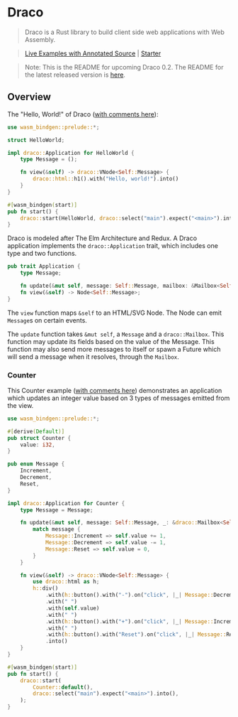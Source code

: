 
# Draco

> Draco is a Rust library to build client side web applications with Web
> Assembly.

> [Live Examples with Annotated Source](https://draco-examples.netlify.com/) |
> [Starter](https://github.com/utkarshkukreti/draco-starter)

> Note: This is the README for upcoming Draco 0.2.
> The README for the latest released version is
> [here](https://github.com/utkarshkukreti/draco/tree/0.1.2).

## Overview

The "Hello, World!" of Draco ([with comments here](examples/hello_world/src/lib.rs)):

```rust
use wasm_bindgen::prelude::*;

struct HelloWorld;

impl draco::Application for HelloWorld {
    type Message = ();

    fn view(&self) -> draco::VNode<Self::Message> {
        draco::html::h1().with("Hello, world!").into()
    }
}

#[wasm_bindgen(start)]
pub fn start() {
    draco::start(HelloWorld, draco::select("main").expect("<main>").into());
}
```

Draco is modeled after The Elm Architecture and Redux. A Draco application
implements the `draco::Application` trait, which includes one type and two
functions.

```rust
pub trait Application {
    type Message;

    fn update(&mut self, message: Self::Message, mailbox: &Mailbox<Self::Message>) {}
    fn view(&self) -> Node<Self::Message>;
}
```

The `view` function maps `&self` to an HTML/SVG Node. The Node can emit
`Message`s on certain events.

The `update` function takes `&mut self`, a `Message` and a `draco::Mailbox`.
This function may update its fields based on the value of the Message. This
function may also send more messages to itself or spawn a Future which will send
a message when it resolves, through the `Mailbox`.

### Counter

This Counter example ([with comments here](examples/counter/src/lib.rs))
demonstrates an application which updates an integer value based on 3 types of
messages emitted from the view.

```rust
use wasm_bindgen::prelude::*;

#[derive(Default)]
pub struct Counter {
    value: i32,
}

pub enum Message {
    Increment,
    Decrement,
    Reset,
}

impl draco::Application for Counter {
    type Message = Message;

    fn update(&mut self, message: Self::Message, _: &draco::Mailbox<Self::Message>) {
        match message {
            Message::Increment => self.value += 1,
            Message::Decrement => self.value -= 1,
            Message::Reset => self.value = 0,
        }
    }

    fn view(&self) -> draco::VNode<Self::Message> {
        use draco::html as h;
        h::div()
            .with(h::button().with("-").on("click", |_| Message::Decrement))
            .with(" ")
            .with(self.value)
            .with(" ")
            .with(h::button().with("+").on("click", |_| Message::Increment))
            .with(" ")
            .with(h::button().with("Reset").on("click", |_| Message::Reset))
            .into()
    }
}

#[wasm_bindgen(start)]
pub fn start() {
    draco::start(
        Counter::default(),
        draco::select("main").expect("<main>").into(),
    );
}
```
